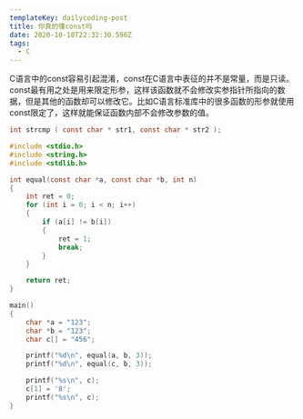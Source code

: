 ```yaml
---
templateKey: dailycoding-post
title: 你真的懂const吗
date: 2020-10-18T22:32:30.596Z
tags:
  - C
---
```

C语言中的const容易引起混淆，const在C语言中表征的并不是常量，而是只读。const最有用之处是用来限定形参，这样该函数就不会修改实参指针所指向的数据，但是其他的函数却可以修改它。比如C语言标准库中的很多函数的形参就使用const限定了，这样就能保证函数内部不会修改参数的值。
```c
int strcmp ( const char * str1, const char * str2 );
```
```c
#include <stdio.h>
#include <string.h>
#include <stdlib.h>

int equal(const char *a, const char *b, int n)
{
    int ret = 0;
    for (int i = 0; i < n; i++)
    {
        if (a[i] != b[i])
        {
            ret = 1;
            break;
        }
    }

    return ret;
}

main()
{
    char *a = "123";
    char *b = "123";
    char c[] = "456";

    printf("%d\n", equal(a, b, 3));
    printf("%d\n", equal(c, b, 3));

    printf("%s\n", c);
    c[1] = '8';
    printf("%s\n", c);
}
```

